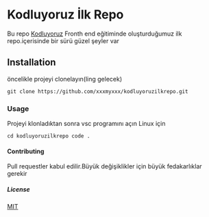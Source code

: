 # Kodluyoruz İlk Repo
Bu repo [Kodluyoruz](http://kodluyoruz.com) Fronth end eğitiminde oluşturduğumuz ilk repo.içerisinde bir sürü güzel şeyler var

## Installation
öncelikle projeyi clonelayın(ling gelecek)

`git clone https://github.com/xxxmyxxx/kodluyoruzilkrepo.git`


### Usage
Projeyi klonladıktan sonra vsc programını açın
Linux için

`cd kodluyoruzilkrepo
code .`

#### Contributing

Pull requestler kabul edilir.Büyük değişiklikler için büyük fedakarlıklar gerekir

##### License
[MIT](https://choosealicense.com/licenses/mit/)
